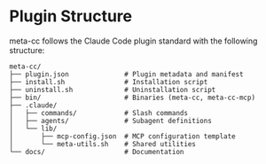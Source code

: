 # Plugin Structure

meta-cc follows the Claude Code plugin standard with the following structure:

```
meta-cc/
├── plugin.json              # Plugin metadata and manifest
├── install.sh               # Installation script
├── uninstall.sh             # Uninstallation script
├── bin/                     # Binaries (meta-cc, meta-cc-mcp)
├── .claude/
│   ├── commands/            # Slash commands
│   ├── agents/              # Subagent definitions
│   └── lib/
│       ├── mcp-config.json  # MCP configuration template
│       └── meta-utils.sh    # Shared utilities
└── docs/                    # Documentation
```
